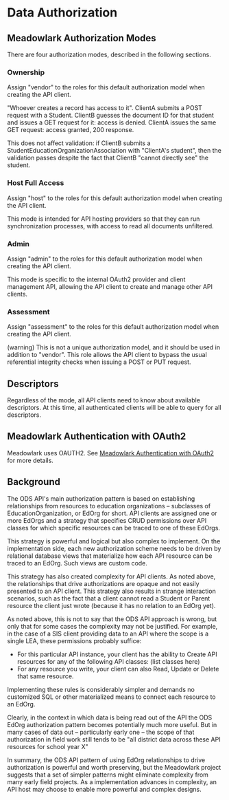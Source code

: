 # Data Authorization

## Meadowlark Authorization Modes

There are four authorization modes, described in the following sections.

### Ownership

Assign "vendor" to the roles for this default authorization model when creating the API client.

"Whoever creates a record has access to it". ClientA submits a POST request with a Student. ClientB guesses the document ID for that student and issues a GET request for it: access is denied. ClientA issues the same GET request: access granted, 200 response.

This does not affect validation: if ClientB submits a StudentEducationOrganizationAssociation with "ClientA's student", then the validation passes despite the fact that ClientB "cannot directly see" the student.

### Host Full Access

Assign "host" to the roles for this default authorization model when creating the API client.

This mode is intended for API hosting providers so that they can run synchronization processes, with access to read all documents unfiltered.

### Admin

Assign "admin" to the roles for this default authorization model when creating the API client.

This mode is specific to the internal OAuth2 provider and client management API, allowing the API client to create and manage other API clients.

### Assessment

Assign "assessment" to the roles for this default authorization model when creating the API client.

(warning) This is not a unique authorization model, and it should be used in addition to "vendor". This role allows the API client to bypass the usual referential integrity checks when issuing a POST or PUT request.

## Descriptors

Regardless of the mode, all API clients need to know about available descriptors. At this time, all authenticated clients will be able to query for all descriptors.

## Meadowlark Authentication with OAuth2

Meadowlark uses OAUTH2. See [Meadowlark Authentication with OAuth2](OAUTH2.md) for more details.

## Background

The ODS API's main authorization pattern is based on establishing relationships from resources to education organizations – subclasses of EducationOrganization, or EdOrg for short. API clients are assigned one or more EdOrgs and a strategy that specifies CRUD permissions over API classes for which specific resources can be traced to one of these EdOrgs.

This strategy is powerful and logical but also complex to implement. On the implementation side, each new authorization scheme needs to be driven by relational database views that materialize how each API resource can be traced to an EdOrg. Such views are custom code.

This strategy has also created complexity for API clients. As noted above, the relationships that drive authorizations are opaque and not easily presented to an API client. This strategy also results in strange interaction scenarios, such as the fact that a client cannot read a Student or Parent resource the client just wrote (because it has no relation to an EdOrg yet).

As noted above, this is not to say that the ODS API approach is wrong, but only that for some cases the complexity may not be justified. For example, in the case of a SIS client providing data to an API where the scope is a single LEA, these permissions probably suffice:

* For this particular API instance, your client has the ability to Create API resources for any of the following API classes: (list classes here)
* For any resource you write, your client can also Read, Update or Delete that same resource.

Implementing these rules is considerably simpler and demands no customized SQL or other materialized means to connect each resource to an EdOrg.

Clearly, in the context in which data is being read out of the API the ODS EdOrg authorization pattern becomes potentially much more useful.  But in many cases of data out – particularly early one – the scope of that authorization in field work still tends to be "all district data across these API resources for school year X"

In summary, the ODS API pattern of using EdOrg relationships to drive authorization is powerful and worth preserving, but the Meadowlark project suggests that a set of simpler patterns might eliminate complexity from many early field projects. As a implementation advances in complexity, an API host may choose to enable more powerful and complex designs.
